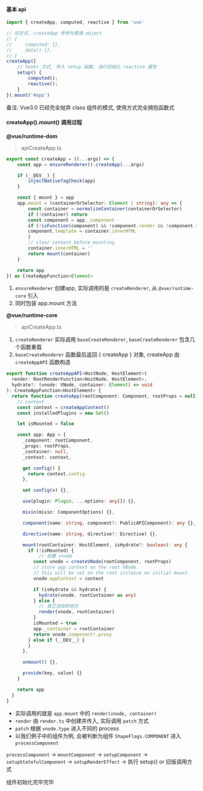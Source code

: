 #### 基本 api

```javascript
import { createApp, computed, reactive } from 'vue'

// 旧方式, createApp 传参为普通 object
// {
//     computed: {},
//     data() {},
// }
createApp({
    // hooks 方式, 传入 setup 函数, 自行初始化 reactive 属性
    setup() {
        computed();
        reactive();
    }
}).mount('#app')
```
备注: Vue3.0 已经完全抛弃 class 组件的模式, 使用方式完全拥抱函数式

#### createApp().mount() 调用过程

**@vue/runtime-dom**
> apiCreateApp.ts
```TypeScript
export const createApp = ((...args) => {
    const app = ensureRenderer().createApp(...args)

    if (__DEV__) {
        injectNativeTagCheck(app)
    }

    const { mount } = app
    app.mount = (containerOrSelector: Element | string): any => {
        const container = normalizeContainer(containerOrSelector)
        if (!container) return
        const component = app._component
        if (!isFunction(component) && !component.render && !component.template) {
        component.template = container.innerHTML
        }
        // clear content before mounting
        container.innerHTML = ''
        return mount(container)
    }

    return app
}) as CreateAppFunction<Element>
```

1. `ensureRenderer` 创建app, 实际调用的是 `createRenderer`, 从 `@vue/runtime-core` 引入
2. 同时包装 app.mount 方法

**@vue/runtime-core**
> apiCreateApp.ts
1. `createRenderer` 实际调用 `baseCreateRenderer`, `baseCreateRenderer` 包含几个函数重载
2. `baseCreateRenderer` 函数最后返回 { createApp } 对象, createApp 由 `createAppAPI` 函数构造
```TypeScript
export function createAppAPI<HostNode, HostElement>(
  render: RootRenderFunction<HostNode, HostElement>,
  hydrate?: (vnode: VNode, container: Element) => void
): CreateAppFunction<HostElement> {
  return function createApp(rootComponent: Component, rootProps = null) {
    // context
    const context = createAppContext()
    const installedPlugins = new Set()

    let isMounted = false

    const app: App = {
      _component: rootComponent,
      _props: rootProps,
      _container: null,
      _context: context,

      get config() {
        return context.config
      },

      set config(v) {},

      use(plugin: Plugin, ...options: any[]) {},

      mixin(mixin: ComponentOptions) {},

      component(name: string, component?: PublicAPIComponent): any {},

      directive(name: string, directive?: Directive) {},

      mount(rootContainer: HostElement, isHydrate?: boolean): any {
        if (!isMounted) {
            // 创建 vnode
          const vnode = createVNode(rootComponent, rootProps)
          // store app context on the root VNode.
          // this will be set on the root instance on initial mount.
          vnode.appContext = context

          if (isHydrate && hydrate) {
            hydrate(vnode, rootContainer as any)
          } else {
            // 真正渲染的地方
            render(vnode, rootContainer)
          }
          isMounted = true
          app._container = rootContainer
          return vnode.component!.proxy
        } else if (__DEV__) {
        }
      },

      unmount() {},

      provide(key, value) {}
    }

    return app
  }
}

```

- 实际调用的就是 `app.mount` 中的 `render(vnode, container)`
- `render` 由 `render.ts` 中创建并传入, 实际调用 `patch` 方式
- `patch` 根据 `vnode.type` 进入不同的 process
- 以我们例子中的组件为例, 会被判断为组件 `ShapeFlags.COMPONENT` 进入 `processComponent`

`processComponent` -> `mountComponent` -> `setupComponent` -> `setupStatefulComponent` -> `setupRenderEffect` -> 执行 setup() or 旧版调用方式

组件初始化完毕完毕
